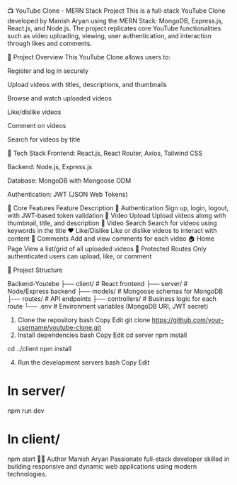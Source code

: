 📺 YouTube Clone - MERN Stack Project
This is a full-stack YouTube Clone developed by Manish Aryan using the MERN Stack: MongoDB, Express.js, React.js, and Node.js. The project replicates core YouTube functionalities such as video uploading, viewing, user authentication, and interaction through likes and comments.

📌 Project Overview
This YouTube Clone allows users to:

Register and log in securely

Upload videos with titles, descriptions, and thumbnails

Browse and watch uploaded videos

Like/dislike videos

Comment on videos

Search for videos by title

🔧 Tech Stack
Frontend: React.js, React Router, Axios, Tailwind CSS

Backend: Node.js, Express.js

Database: MongoDB with Mongoose ODM

Authentication: JWT (JSON Web Tokens)

🧩 Core Features
Feature	Description
👤 Authentication	Sign up, login, logout, with JWT-based token validation
🎥 Video Upload	Upload videos along with thumbnail, title, and description
🔎 Video Search	Search for videos using keywords in the title
❤️ Like/Dislike	Like or dislike videos to interact with content
💬 Comments	Add and view comments for each video
🏠 Home Page	View a list/grid of all uploaded videos
🔐 Protected Routes	Only authenticated users can upload, like, or comment


📁 Project Structure

Backend-Youtebe
├── client/           # React frontend
├── server/           # Node/Express backend
├── models/           # Mongoose schemas for MongoDB
├── routes/           # API endpoints
├── controllers/      # Business logic for each route
└── .env              # Environment variables (MongoDB URI, JWT secret)



1. Clone the repository
bash
Copy
Edit
git clone https://github.com/your-username/youtube-clone.git
2. Install dependencies
bash
Copy
Edit
cd server
npm install

cd ../client
npm install



4. Run the development servers
bash
Copy
Edit
# In server/
npm run dev

# In client/
npm start
👨‍💻 Author
Manish Aryan
Passionate full-stack developer skilled in building responsive and dynamic web applications using modern technologies.

